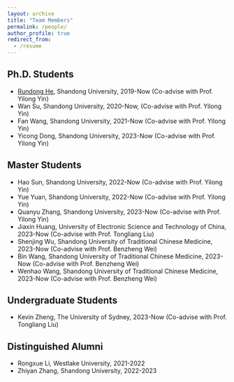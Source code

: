 ```yaml
---
layout: archive
title: "Team Members"
permalink: /people/
author_profile: true
redirect_from:
  - /resume
---
```


## Ph.D. Students
- [Rundong He](https://rundonghe.github.io/), Shandong University, 2019-Now (Co-advise with Prof. Yilong Yin)
- Wan Su, Shandong University, 2020-Now, (Co-advise with Prof. Yilong Yin)
- Fan Wang, Shandong University, 2021-Now (Co-advise with Prof. Yilong Yin)
- Yicong Dong, Shandong University, 2023-Now (Co-advise with Prof. Yilong Yin)

## Master Students
- Hao Sun, Shandong University, 2022-Now (Co-advise with Prof. Yilong Yin)
- Yue Yuan, Shandong University, 2022-Now (Co-advise with Prof. Yilong Yin)
- Quanyu Zhang, Shandong University, 2023-Now (Co-advise with Prof. Yilong Yin)
- Jiaxin Huang, University of Electronic Science and Technology of China, 2023-Now (Co-advise with Prof. Tongliang Liu)
- Shenjing Wu, Shandong University of Traditional Chinese Medicine, 2023-Now (Co-advise with Prof. Benzheng Wei)
- Bin Wang, Shandong University of Traditional Chinese Medicine, 2023-Now (Co-advise with Prof. Benzheng Wei)
- Wenhao Wang, Shandong University of Traditional Chinese Medicine, 2023-Now (Co-advise with Prof. Benzheng Wei)

## Undergraduate Students
- Kevin Zheng, The University of Sydney, 2023-Now (Co-advise with Prof. Tongliang Liu)

## Distinguished Alumni
- Rongxue Li, Westlake University, 2021-2022
- Zhiyan Zhang, Shandong University, 2022-2023
